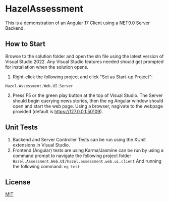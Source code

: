 # HazelAssessment

This is a demonstration of an Angular 17 Client using a NET9.0 Server Backend.

## How to Start

Browse to the solution folder and open the sln file using the latest version of Visual Studio 2022. Any Visual Studio features needed should get prompted for installation when the solution opens.

1. Right-click the following project and click "Set as Start-up Project":

```Hazel.Assessment.Web.UI.Server```

2. Press F5 or the green play button at the top of Visual Studio. The Server should begin querying news stories, then the ng Angular window should open and start the web page. Using a browser, nagivate to the webpage provided (default is https://127.0.0.1:50109).

## Unit Tests

1. Backend and Server Controller Tests can be run using the XUnit extensions in Visual Studio.
2. Frontend (Angular) tests are using Karma/Jasmine can be run by using a command prompt to navigate the following project folder
   ```Hazel.Assessment.Web.UI/hazel.assessment.web.ui.client```
   And running the following command:
   ```ng test```

## License

[MIT](https://choosealicense.com/licenses/mit/)
